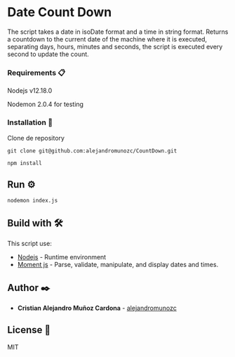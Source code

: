 # Date Count Down

The script takes a date in isoDate format and a time in string format. Returns a countdown to the current date of the machine where it is executed, separating days, hours, minutes and seconds, the script is executed every second to update the count.

### Requirements 📋

Nodejs v12.18.0

Nodemon 2.0.4 for testing

### Installation 🔧

Clone de repository

```
git clone git@github.com:alejandromunozc/CountDown.git
```

```
npm install
```

## Run ⚙️

```
nodemon index.js
```

## Build with 🛠️

This script use:

* [Nodejs](https://nodejs.org/es/) - Runtime environment
* [Moment js](https://momentjs.com/) - Parse, validate, manipulate, and display dates and times.

## Author ✒️

* **Cristian Alejandro Muñoz Cardona** - [alejandromunozc](https://github.com/alejandromunozc)

## License 📄

MIT